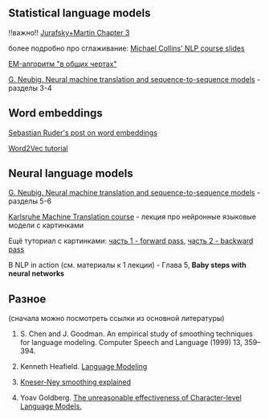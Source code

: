 ## Statistical language models
!!важно!! [Jurafsky+Martin Chapter 3](https://web.stanford.edu/~jurafsky/slp3/3.pdf)

более подробно про сглаживание: [Michael Collins' NLP course slides](http://www.cs.columbia.edu/~mcollins/lm-spring2013.pdf)

[EM-алгоритм "в общих чертах"](https://habr.com/ru/post/501850/)

[G. Neubig. Neural machine translation and sequence-to-sequence models](https://arxiv.org/pdf/1703.01619.pdf) - разделы 3-4

## Word embeddings

[Sebastian Ruder's post on word embeddings](https://ruder.io/word-embeddings-1/index.html)

[Word2Vec tutorial](http://mccormickml.com/2016/04/19/word2vec-tutorial-the-skip-gram-model/)

## Neural language models
[G. Neubig. Neural machine translation and sequence-to-sequence models](https://arxiv.org/pdf/1703.01619.pdf) - разделы 5-6

[Karlsruhe Machine Translation course](https://www.coursera.org/lecture/machinetranslation/feed-foward-neural-network-language-model-2NSTS) - лекция про нейронные языковые модели с картинками

Ещё туториал с картинками: [часть 1 - forward pass](https://medium.com/@SauceCat/forward-propagation-for-feed-forward-networks-ac8fcb6bdd60), [часть 2 - backward pass](https://towardsdatascience.com/backward-propagation-for-feed-forward-networks-afdf9d038d21)

В NLP in action (см. материалы к 1 лекции) - Глава 5, **Baby steps with neural networks**

## Разное

(сначала можно посмотреть ссылки из основной литературы)

1. S. Chen and J. Goodman. An empirical study of smoothing techniques for language modeling.
Computer Speech and Language (1999) 13, 359–394.

2.  Kenneth Heafield. [Language Modeling](http://ufal.mff.cuni.cz/mtm15/files/09-language-modelling-kenneth-heafield.pdf)

3. [Kneser-Ney smoothing explained](http://www.foldl.me/2014/kneser-ney-smoothing/)

4. Yoav Goldberg. [The unreasonable effectiveness of Character-level Language Models.](https://nbviewer.jupyter.org/gist/yoavg/d76121dfde2618422139)
